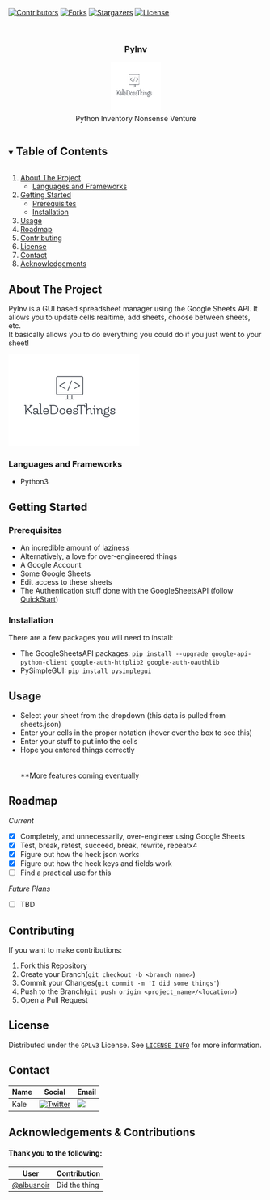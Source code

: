 <!-- PROJECT SHIELDS -->
[![Contributors][contributors-shield]][contributors-url]
[![Forks][forks-shield]][forks-url]
[![Stargazers][stars-shield]][stars-url]
[![License][license-shield]][license-url]


<!-- PROJECT LOGO -->
<br />
<h3 align="center">PyInv</h3>
<p align="center">
  <a href="https://github.com/albusnoir/pyinv" align="center">
    <img src="https://github.com/AlbusNoir/AlbusNoir/blob/master/Icons/logo_2021.png" alt="Logo" width="100" height="100">
  </a>
  <br />
  Python Inventory Nonsense Venture
</p>



<!-- TABLE OF CONTENTS -->
<details open="open">
  <summary><h2 style="display: inline-block">Table of Contents</h2></summary>
  <ol>
    <li>
      <a href="#about-the-project">About The Project</a>
      <ul>
        <li><a href="#languages-and-frameworks">Languages and Frameworks</a></li>
      </ul>
    </li>
    <li>
      <a href="#getting-started">Getting Started</a>
      <ul>
        <li><a href="#prerequisites">Prerequisites</a></li>
        <li><a href="#installation">Installation</a></li>
      </ul>
    </li>
    <li><a href="#usage">Usage</a></li>
    <li><a href="#roadmap">Roadmap</a></li>
    <li><a href="#contributing">Contributing</a></li>
    <li><a href="#license">License</a></li>
    <li><a href="#contact">Contact</a></li>
    <li><a href="#acknowledgements">Acknowledgements</a></li>
  </ol>
</details>



<!-- ABOUT THE PROJECT -->
## About The Project

PyInv is a GUI based spreadsheet manager using the Google Sheets API. It allows you to update cells realtime, add sheets, choose between sheets, etc. <br />
It basically allows you to do everything you could do if you just went to your sheet!

<img src="https://github.com/AlbusNoir/AlbusNoir/blob/master/Icons/logo_2021.png">

### Languages and Frameworks

* Python3



<!-- GETTING STARTED -->
## Getting Started

### Prerequisites

* An incredible amount of laziness
* Alternatively, a love for over-engineered things
* A Google Account
* Some Google Sheets
* Edit access to these sheets
* The Authentication stuff done with the GoogleSheetsAPI (follow [QuickStart](https://developers.google.com/sheets/api/quickstart/python))

### Installation

There are a few packages you will need to install:<br />
* The GoogleSheetsAPI packages: `pip install --upgrade google-api-python-client google-auth-httplib2 google-auth-oauthlib`
* PySimpleGUI: `pip install pysimplegui`


<!-- USAGE EXAMPLES -->
## Usage

* Select your sheet from the dropdown (this data is pulled from sheets.json)
* Enter your cells in the proper notation (hover over the box to see this)
* Enter your stuff to put into the cells
* Hope you entered things correctly<br /><br /><br />
**More features coming eventually



<!-- ROADMAP -->
## Roadmap
_Current_
- [x] Completely, and unnecessarily, over-engineer using Google Sheets
- [x] Test, break, retest, succeed, break, rewrite, repeatx4
- [x] Figure out how the heck json works
- [x] Figure out how the heck keys and fields work
- [ ] Find a practical use for this

_Future Plans_
- [ ] TBD



<!-- CONTRIBUTING -->
## Contributing

If you want to make contributions:

1. Fork this Repository
2. Create your Branch(`git checkout -b <branch name>`)
3. Commit your Changes(`git commit -m 'I did some things'`)
4. Push to the Branch(`git push origin <project_name>/<location>`)
5. Open a Pull Request



<!-- LICENSE -->
## License

Distributed under the `GPLv3` License. See [`LICENSE INFO`](https://choosealicense.com/) for more information.



<!-- CONTACT -->
## Contact

Name | Social | Email |
------------ | ------------- | ------------- |
Kale | [![Twitter][twitter-shield]][twitter-url] | <a href="mailto:kalegithub@gmail.com"><img src="https://img.shields.io/badge/-email-Email?style=for-the-badge&logo=gmail&colorB=555"></a>


<!-- ACKNOWLEDGEMENTS -->
## Acknowledgements & Contributions

#### Thank you to the following:

User | Contribution |
------------ | ------------- |
[@albusnoir](https://github.com/albusnoir) | Did the thing |



<!-- MARKDOWN LINKS & IMAGES -->
<!-- https://www.markdownguide.org/basic-syntax/#reference-style-links -->
[contributors-shield]: https://img.shields.io/github/contributors/albusnoir/pyinv.svg?style=for-the-badge
[contributors-url]: https://github.com/albusnoir/pyinv/graphs/contributors
[forks-shield]: https://img.shields.io/github/forks/albusnoir/pyinv.svg?style=for-the-badge
[forks-url]: https://github.com/albusnoir/pyinv/network/members
[stars-shield]: https://img.shields.io/github/stars/albusnoir/pyinv.svg?style=for-the-badge
[stars-url]: https://github.com/albusnoir/pyinv/stargazers
[license-shield]: https://img.shields.io/github/license/albusnoir/pyinv.svg?style=for-the-badge
[license-url]: https://github.com/albusnoir/pyinv/blob/main/LICENSE
[twitter-shield]: https://img.shields.io/badge/-twitter-Twitter?style=for-the-badge&logo=twitter&colorB=555
[twitter-url]: https://twitter.com/kaleleafygreen

